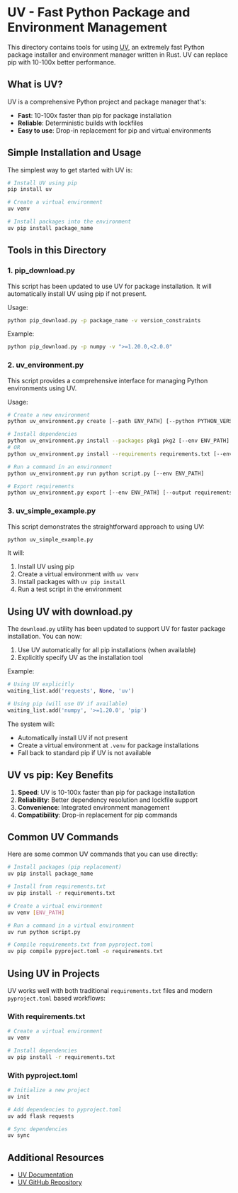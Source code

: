 # UV - Fast Python Package and Environment Management

This directory contains tools for using [UV](https://astral.sh/uv), an extremely fast Python package installer and environment manager written in Rust. UV can replace pip with 10-100x better performance.

## What is UV?

UV is a comprehensive Python project and package manager that's:
- **Fast**: 10-100x faster than pip for package installation
- **Reliable**: Deterministic builds with lockfiles
- **Easy to use**: Drop-in replacement for pip and virtual environments

## Simple Installation and Usage

The simplest way to get started with UV is:

```bash
# Install UV using pip
pip install uv

# Create a virtual environment
uv venv

# Install packages into the environment
uv pip install package_name
```

## Tools in this Directory

### 1. pip_download.py

This script has been updated to use UV for package installation. It will automatically install UV using pip if not present.

Usage:
```bash
python pip_download.py -p package_name -v version_constraints
```

Example:
```bash
python pip_download.py -p numpy -v ">=1.20.0,<2.0.0"
```

### 2. uv_environment.py

This script provides a comprehensive interface for managing Python environments using UV.

Usage:
```bash
# Create a new environment
python uv_environment.py create [--path ENV_PATH] [--python PYTHON_VERSION]

# Install dependencies
python uv_environment.py install --packages pkg1 pkg2 [--env ENV_PATH]
# OR
python uv_environment.py install --requirements requirements.txt [--env ENV_PATH]

# Run a command in an environment
python uv_environment.py run python script.py [--env ENV_PATH]

# Export requirements
python uv_environment.py export [--env ENV_PATH] [--output requirements.txt]
```

### 3. uv_simple_example.py

This script demonstrates the straightforward approach to using UV:

```bash
python uv_simple_example.py
```

It will:
1. Install UV using pip
2. Create a virtual environment with `uv venv`
3. Install packages with `uv pip install`
4. Run a test script in the environment

## Using UV with download.py

The `download.py` utility has been updated to support UV for faster package installation. You can now:

1. Use UV automatically for all pip installations (when available)
2. Explicitly specify UV as the installation tool

Example:
```python
# Using UV explicitly
waiting_list.add('requests', None, 'uv')

# Using pip (will use UV if available)
waiting_list.add('numpy', '>=1.20.0', 'pip')
```

The system will:
- Automatically install UV if not present
- Create a virtual environment at `.venv` for package installations
- Fall back to standard pip if UV is not available

## UV vs pip: Key Benefits

1. **Speed**: UV is 10-100x faster than pip for package installation
2. **Reliability**: Better dependency resolution and lockfile support
3. **Convenience**: Integrated environment management
4. **Compatibility**: Drop-in replacement for pip commands

## Common UV Commands

Here are some common UV commands that you can use directly:

```bash
# Install packages (pip replacement)
uv pip install package_name

# Install from requirements.txt
uv pip install -r requirements.txt

# Create a virtual environment
uv venv [ENV_PATH]

# Run a command in a virtual environment
uv run python script.py

# Compile requirements.txt from pyproject.toml
uv pip compile pyproject.toml -o requirements.txt
```

## Using UV in Projects

UV works well with both traditional `requirements.txt` files and modern `pyproject.toml` based workflows:

### With requirements.txt

```bash
# Create a virtual environment
uv venv

# Install dependencies
uv pip install -r requirements.txt
```

### With pyproject.toml

```bash
# Initialize a new project
uv init

# Add dependencies to pyproject.toml
uv add flask requests

# Sync dependencies
uv sync
```

## Additional Resources

- [UV Documentation](https://docs.astral.sh/uv/)
- [UV GitHub Repository](https://github.com/astral-sh/uv) 